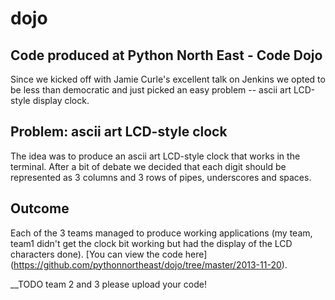 dojo
====

Code produced at Python North East - Code Dojo
----------------------------------------------

Since we kicked off with Jamie Curle's excellent talk on Jenkins we
opted to be less than democratic and just picked an easy problem --
ascii art LCD-style display clock.


Problem: ascii art LCD-style clock 
----------------------------------

The idea was to produce an ascii art LCD-style clock that works in the
terminal. After a bit of debate we decided that each digit should be
represented as 3 columns and 3 rows of pipes, underscores and spaces.


Outcome
-----------
Each of the 3 teams managed to produce working applications (my team, team1
didn't get the clock bit working but had the display of the LCD
characters done). [You can view the 
code here] (https://github.com/pythonnortheast/dojo/tree/master/2013-11-20).

__TODO team 2 and 3 please upload your code!
